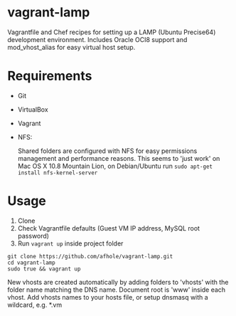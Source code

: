 vagrant-lamp
============

Vagrantfile and Chef recipes for setting up a LAMP (Ubuntu Precise64) development environment.
Includes Oracle OCI8 support and mod_vhost_alias for easy virtual host setup.

Requirements
============
- Git
- VirtualBox
- Vagrant
- NFS:

  Shared folders are configured with NFS for easy permissions management and performance reasons.
  This seems to 'just work' on Mac OS X 10.8 Mountain Lion, on Debian/Ubuntu run `sudo apt-get install nfs-kernel-server`

Usage
=====
1. Clone
2. Check Vagrantfile defaults (Guest VM IP address, MySQL root password)
3. Run `vagrant up` inside project folder

```
git clone https://github.com/afhole/vagrant-lamp.git
cd vagrant-lamp
sudo true && vagrant up
```
New vhosts are created automatically by adding folders to 'vhosts' with the folder name matching the DNS name. 
Document root is 'www' inside each vhost. Add vhosts names to your hosts file, or setup dnsmasq with a wildcard, e.g. *.vm